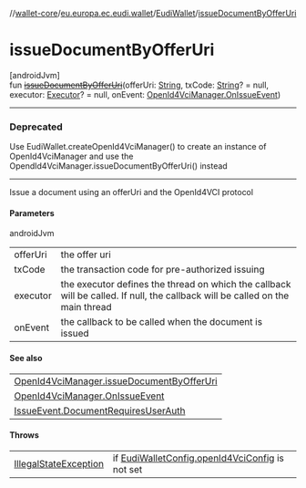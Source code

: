 //[wallet-core](../../../index.md)/[eu.europa.ec.eudi.wallet](../index.md)/[EudiWallet](index.md)/[issueDocumentByOfferUri](issue-document-by-offer-uri.md)

# issueDocumentByOfferUri

[androidJvm]\
fun [~~issueDocumentByOfferUri~~](issue-document-by-offer-uri.md)(offerUri: [String](https://kotlinlang.org/api/latest/jvm/stdlib/kotlin/-string/index.html), txCode: [String](https://kotlinlang.org/api/latest/jvm/stdlib/kotlin/-string/index.html)? = null, executor: [Executor](https://developer.android.com/reference/kotlin/java/util/concurrent/Executor.html)? = null, onEvent: [OpenId4VciManager.OnIssueEvent](../../eu.europa.ec.eudi.wallet.issue.openid4vci/-open-id4-vci-manager/-on-issue-event/index.md))

---

### Deprecated

Use EudiWallet.createOpenId4VciManager() to create an instance of OpenId4VciManager and use the OpendId4VciManager.issueDocumentByOfferUri() instead

---

Issue a document using an offerUri and the OpenId4VCI protocol

#### Parameters

androidJvm

| | |
|---|---|
| offerUri | the offer uri |
| txCode | the transaction code for pre-authorized issuing |
| executor | the executor defines the thread on which the callback will be called. If null, the callback will be called on the main thread |
| onEvent | the callback to be called when the document is issued |

#### See also

| |
|---|
| [OpenId4VciManager.issueDocumentByOfferUri](../../eu.europa.ec.eudi.wallet.issue.openid4vci/-open-id4-vci-manager/issue-document-by-offer-uri.md) |
| [OpenId4VciManager.OnIssueEvent](../../eu.europa.ec.eudi.wallet.issue.openid4vci/-open-id4-vci-manager/-on-issue-event/index.md) | on how to handle the result |
| [IssueEvent.DocumentRequiresUserAuth](../../eu.europa.ec.eudi.wallet.issue.openid4vci/-issue-event/-document-requires-user-auth/index.md) | on how to handle user authentication |

#### Throws

| | |
|---|---|
| [IllegalStateException](https://kotlinlang.org/api/latest/jvm/stdlib/kotlin/-illegal-state-exception/index.html) | if [EudiWalletConfig.openId4VciConfig](../-eudi-wallet-config/open-id4-vci-config.md) is not set |
